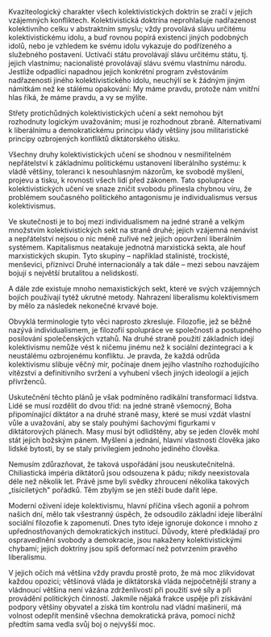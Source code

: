 Kvaziteologický charakter všech kolektivistických doktrín se zračí v jejich vzájemných konfliktech. Kolektivistická doktrína neprohlašuje nadřazenost kolektivního celku v abstraktním smyslu; vždy provolává slávu určitému kolektivistickému idolu, a buď rovnou popírá existenci jiných podobných idolů, nebo je vzhledem ke svému idolu vykazuje do podřízeného a služebného postavení. Uctívači státu provolávají slávu určitému státu, tj. jejich vlastnímu; nacionalisté provolávají slávu svému vlastnímu národu. Jestliže odpadlíci napadnou jejich konkrétní program zvěstováním nadřazenosti jiného kolektivistického idolu, neuchýlí se k žádným jiným námitkám než ke stálému opakování: My máme pravdu, protože nám vnitřní hlas říká, že máme pravdu, a vy se mýlíte.

Střety protichůdných kolektivistických učení a sekt nemohou být rozhodnuty logickým uvažováním; musí je rozhodnout zbraně. Alternativami k liberálnímu a demokratickému principu vlády většiny jsou militaristické principy ozbrojených konfliktů diktátorského útisku.

Všechny druhy kolektivistických učení se shodnou v nesmiřitelném nepřátelství k základnímu politickému ustanovení liberálního systému: k vládě většiny, toleranci k nesouhlasným názorům, ke svobodě myšlení, projevu a tisku, k rovnosti všech lidí před zákonem. Tato spolupráce kolektivistických učení ve snaze zničit svobodu přinesla chybnou víru, že problémem současného politického antagonismu je individualismus versus kolektivismus.

Ve skutečnosti je to boj mezi individualismem na jedné straně a velkým množstvím kolektivistických sekt na straně druhé; jejich vzájemná nenávist a nepřátelství nejsou o nic méně zuřivé než jejich opovržení liberálním systémem. Kapitalismus neatakuje jednotná marxistická sekta, ale houf marxistických skupin. Tyto skupiny – například stalinisté, trockisté, menševici, příznivci Druhé internacionály a tak dále – mezi sebou navzájem bojují s největší brutalitou a nelidskostí.

A dále zde existuje mnoho nemaxistických sekt, které ve svých vzájemných bojích používají tytéž ukrutné metody. Nahrazení liberalismu kolektivismem by mělo za následek nekonečné krvavé boje.

Obvyklá terminologie tyto věci naprosto zkresluje. Filozofie, jež se běžně nazývá individualismem, je filozofií spolupráce ve společnosti a postupného posilování společenských vztahů. Na druhé straně použití základních idejí kolektivismu nemůže vést k ničemu jinému než k sociální dezintegraci a k neustálému ozbrojenému konfliktu. Je pravda, že každá odrůda kolektivismu slibuje věčný mír, počínaje dnem jejího vlastního rozhodujícího vítězství a definitivního svržení a vyhubení všech jiných ideologií a jejich přívrženců.

Uskutečnění těchto plánů je však podmíněno radikální transformací lidstva. Lidé se musí rozdělit do dvou tříd: na jedné straně všemocný, Boha připomínající diktátor a na druhé straně masy, které se musí vzdát vlastní vůle a uvažování, aby se staly pouhými šachovými figurkami v diktátorových plánech. Masy musí být odlidštěny, aby se jeden člověk mohl stát jejich božským pánem. Myšlení a jednání, hlavní vlastnosti člověka jako lidské bytosti, by se staly privilegiem jednoho jediného člověka.

Nemusím zdůrazňovat, že taková uspořádání jsou neuskutečnitelná. Chiliastická impéria diktátorů jsou odsouzena k pádu; nikdy neexistovala déle než několik let. Právě jsme byli svědky zhroucení několika takových „tisíciletých" pořádků. Těm zbylým se jen stěží bude dařit lépe.

Moderní oživení ideje kolektivismu, hlavní příčina všech agonií a pohrom našich dní, mělo tak všestranný úspěch, že odsoudilo základní ideje liberální sociální filozofie k zapomenutí. Dnes tyto ideje ignoruje dokonce i mnoho z upřednostňovaných demokratických institucí. Důvody, které předkládají pro ospravedlnění svobody a demokracie, jsou nakaženy kolektivistickými chybami; jejich doktríny jsou spíš deformací než potvrzením pravého liberalismu.

V jejich očích má většina vždy pravdu prostě proto, že má moc zlikvidovat každou opozici; většinová vláda je diktátorská vláda nejpočetnější strany a vládnoucí většina není vázána zdrženlivostí při použití své síly a při provádění politických činností. Jakmile nějaká frakce uspěje při získávání podpory většiny obyvatel a získá tím kontrolu nad vládní mašinerií, má volnost odepřít menšině všechna demokratická práva, pomocí nichž předtím sama vedla svůj boj o nejvyšší moc.